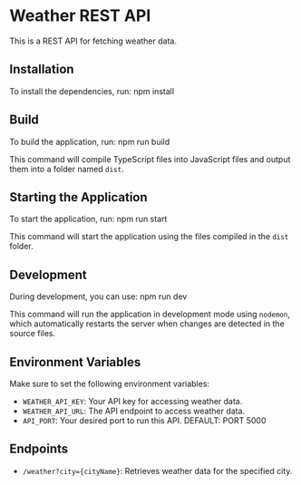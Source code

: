 # Weather REST API

This is a REST API for fetching weather data.

## Installation

To install the dependencies, run:
npm install

## Build

To build the application, run:
npm run build

This command will compile TypeScript files into JavaScript files and output them into a folder named `dist`.

## Starting the Application

To start the application, run:
npm run start

This command will start the application using the files compiled in the `dist` folder.

## Development

During development, you can use:
npm run dev

This command will run the application in development mode using `nodemon`, which automatically restarts the server when changes are detected in the source files.

## Environment Variables

Make sure to set the following environment variables:

- `WEATHER_API_KEY`: Your API key for accessing weather data.
- `WEATHER_API_URL`: The API endpoint to access weather data.
- `API_PORT`: Your desired port to run this API. DEFAULT: PORT 5000

## Endpoints

- `/weather?city={cityName}`: Retrieves weather data for the specified city.